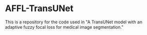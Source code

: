 # AFFL-TransUNet
This is a repository for the code used in "A TransUNet model with an adaptive fuzzy focal loss for medical image segmentation."
